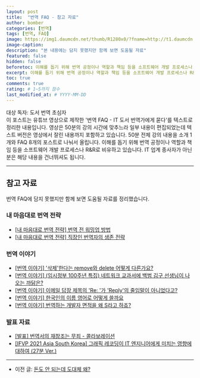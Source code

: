 ```yaml
---
layout: post
title:  "번역 FAQ - 참고 자료"
author: bomber
categories: [번역]
tags: [번역, FAQ]
image: https://img1.daumcdn.net/thumb/R1280x0/?fname=http://t1.daumcdn.net/brunch/service/user/96Gy/image/xTWoJZ_6cGTCLGVUhHaTwNE7fOM.png
image-caption: 
description: "본 내용에는 담지 못했지만 함께 보면 도움될 자료"
featured: false
hidden: false
beforetoc: 이해를 돕기 위해 번역 공정이나 역할과 책임 등을 소프트웨어 개발 프로세스나 R&R로 비유하고 있습니다. IT 업계 종사자가 아닌 분은 해당 내용을 건너뛰셔도 됩니다.
excerpt: 이해를 돕기 위해 번역 공정이나 역할과 책임 등을 소프트웨어 개발 프로세스나 R&R로 비유하고 있습니다. IT 업계 종사자가 아닌 분은 해당 내용을 건너뛰셔도 됩니다.
toc: true
comments: true
rating: # 1~5까지 점수
last_modified_at: # YYYY-MM-DD
---
```



<div class="note">
<p>
대상 독자: 도서 번역 초심자<br/>
이 포스트는 유튜브 영상으로 제작한 '번역 FAQ - IT 도서 번역가에게 묻다'를 텍스트로 정리한 내용입니다. 영상은 50분의 강의 시간에 맞추느라 일부 내용이 편집되었는데 텍스트 버전은 영상에서 잘린 내용까지 포함하고 있습니다. 50분 전체 강의 내용을 소개 1개와 FAQ 8개의 포스트로 나눠서 올립니다. 
이해를 돕기 위해 번역 공정이나 역할과 책임 등을 소프트웨어 개발 프로세스나 R&R로 비유하고 있습니다. IT 업계 종사자가 아닌 분은 해당 내용을 건너뛰셔도 됩니다.
</p>
</div>

<hr/>

## 참고 자료
번역 FAQ에 담지 못했지만 함께 보면 도움될 자료를 정리했습니다. 

### 내 마음대로 번역 전략
<ul>
<li><a href="https://youtu.be/qsYkg47UBt4" target="_blank">
[내 마음대로 번역 전략] 번역 전 워밍업 방법
</a></li>
<li><a href="https://youtu.be/ibaIH15zkpg" target="_blank">
[내 마음대로 번역 전략] 직장인 번역자의 생존 전략
</a></li>
</ul>

### 번역 이야기
<ul>
<li><a href="https://youtu.be/dfFYZbXZYpk" target="_blank">
[번역 이야기] '삭제'한다는 remove와 delete 어떻게 다른가요?
</a></li>
<li><a href="https://youtu.be/GlMLsShkECI" target="_blank">
[번역 이야기] (임시정부 100주년 특집) 네트워크 교과서에 백범 김구 선생님이 나오는 까닭은?
</a></li>
<li><a href="https://youtu.be/RvqNCNbmqK8" target="_blank">
[번역 이야기] 이메일 답장 제목의 'Re: '가 'Reply'의 줄임말이 아니었다고?
</a></li>
<li><a href="https://youtu.be/Z8w1NPxSbok" target="_blank">
[번역 이야기] 한국인의 이름 영어로 어떻게 쓸까요
</a></li>
<li><a href="https://youtu.be/wV3N3I1zqtY" target="_blank">
[번역 이야기] 번역하는 개발자 면적을 왜 S라고 하죠?
</a></li>
</ul>

### 발표 자료
<ul>
<li><a href="https://youtu.be/LGB5mPyLCoc" target="_blank">
[발표] 번역서의 재창조는 무죄 - 콜라보레이션
</a></li>
<li><a href="https://youtu.be/n37PbWTWwjs" target="_blank">
[IFVP 2021 Asia South Korea] 그래픽 레코딩이 IT 엔지니어에게 미치는 영향에 대하여 (27분 Ver.)
</a></li>
</ul>

<hr/>

<ul>
<li>
이전 글: <a href="{{ site.baseurl }}/faq-09-why" target="_blank">돈도 안 되는데 도대체 왜?</a>
</li>
</ul>